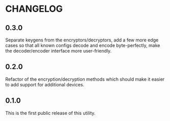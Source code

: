 # CHANGELOG

## 0.3.0

Separate keygens from the encryptors/decryptors, add a few more edge cases so that all known configs decode and encode byte-perfectly, make the decoder/encoder interface more user-friendly.

## 0.2.0

Refactor of the encryption/decryption methods which should make it easier to add support for additional devices.

## 0.1.0

This is the first public release of this utility.
